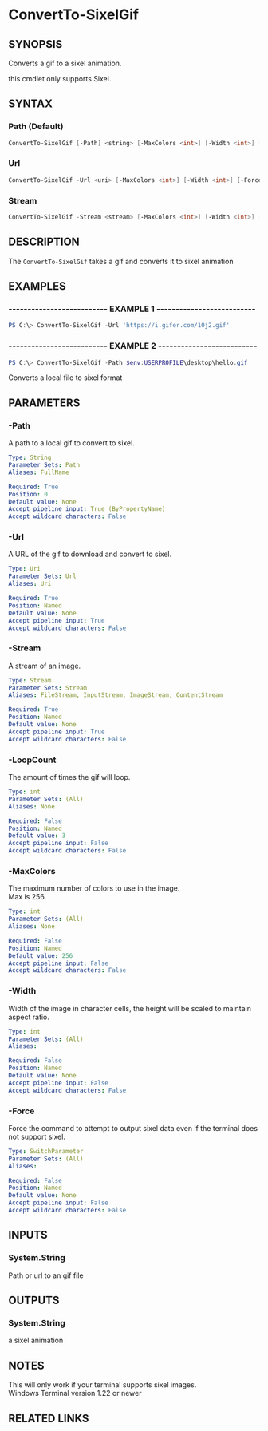 ﻿---
external help file: Sixel.dll-Help.xml
Module Name: Sixel
online version: https://github.com/trackd/Sixel/blob/main/docs/en-US/ConvertTo-SixelGif.md
schema: 2.0.0
---

# ConvertTo-SixelGif

## SYNOPSIS

Converts a gif to a sixel animation.  

this cmdlet only supports Sixel.  

## SYNTAX

### Path (Default)

```powershell
ConvertTo-SixelGif [-Path] <string> [-MaxColors <int>] [-Width <int>] [-Force] [-LoopCount <int>] [<CommonParameters>]
```

### Url

```powershell
ConvertTo-SixelGif -Url <uri> [-MaxColors <int>] [-Width <int>] [-Force] [-LoopCount <int>] [<CommonParameters>]
```

### Stream

```powershell
ConvertTo-SixelGif -Stream <stream> [-MaxColors <int>] [-Width <int>] [-Force] [-LoopCount <int>] [<CommonParameters>]
```

## DESCRIPTION

The `ConvertTo-SixelGif` takes a gif and converts it to sixel animation  

## EXAMPLES

### -------------------------- EXAMPLE 1 --------------------------

```powershell
PS C:\> ConvertTo-SixelGif -Url 'https://i.gifer.com/10j2.gif'
```

### -------------------------- EXAMPLE 2 --------------------------

```powershell
PS C:\> ConvertTo-SixelGif -Path $env:USERPROFILE\desktop\hello.gif
```

Converts a local file to sixel format  

## PARAMETERS

### -Path

A path to a local gif to convert to sixel.  

```yaml
Type: String
Parameter Sets: Path
Aliases: FullName

Required: True
Position: 0
Default value: None
Accept pipeline input: True (ByPropertyName)
Accept wildcard characters: False
```

### -Url

A URL of the gif to download and convert to sixel.  

```yaml
Type: Uri
Parameter Sets: Url
Aliases: Uri

Required: True
Position: Named
Default value: None
Accept pipeline input: True
Accept wildcard characters: False
```

### -Stream

A stream of an image.  

```yaml
Type: Stream
Parameter Sets: Stream
Aliases: FileStream, InputStream, ImageStream, ContentStream

Required: True
Position: Named
Default value: None
Accept pipeline input: True
Accept wildcard characters: False
```

### -LoopCount

The amount of times the gif will loop.  

```yaml
Type: int
Parameter Sets: (All)
Aliases: None

Required: False
Position: Named
Default value: 3
Accept pipeline input: False
Accept wildcard characters: False
```

### -MaxColors

The maximum number of colors to use in the image.  
Max is 256.  

```yaml
Type: int
Parameter Sets: (All)
Aliases: None

Required: False
Position: Named
Default value: 256
Accept pipeline input: False
Accept wildcard characters: False
```

### -Width

Width of the image in character cells, the height will be scaled to maintain aspect ratio.  

```yaml
Type: int
Parameter Sets: (All)
Aliases: 

Required: False
Position: Named
Default value: None
Accept pipeline input: False
Accept wildcard characters: False
```

### -Force

Force the command to attempt to output sixel data even if the terminal does not support sixel.  

```yaml
Type: SwitchParameter
Parameter Sets: (All)
Aliases:

Required: False
Position: Named
Default value: None
Accept pipeline input: False
Accept wildcard characters: False
```

## INPUTS

### System.String

Path or url to an gif file  

## OUTPUTS

### System.String

a sixel animation  

## NOTES

This will only work if your terminal supports sixel images.  
Windows Terminal version 1.22 or newer  

## RELATED LINKS
